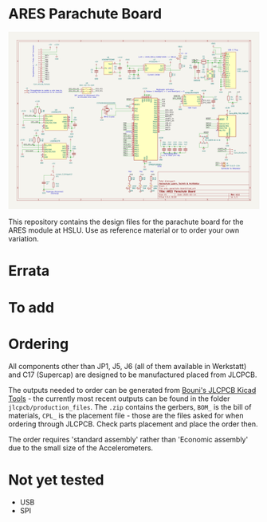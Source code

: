 # ARES Parachute Board

![Schema Board](docs/ares-parachute-board.svg)

This repository contains the design files for the parachute board for the ARES module at HSLU. Use as reference material or to order your own variation.


# Errata


# To add


# Ordering

All components other than JP1, J5, J6 (all of them available in Werkstatt) and C17 (Supercap) are designed to be manufactured placed from JLCPCB. 

The outputs needed to order can be generated from [Bouni's JLCPCB Kicad Tools](https://github.com/Bouni/kicad-jlcpcb-tools) - the currently most recent outputs can be found in the folder `jlcpcb/production_files`. The `.zip` contains the gerbers, `BOM_` is the bill of materials, `CPL_` is the placement file - those are the files asked for when ordering through JLCPCB. Check parts placement and place the order then. 

The order requires 'standard assembly' rather than 'Economic assembly' due to the small size of the Accelerometers.

# Not yet tested

- USB
- SPI
